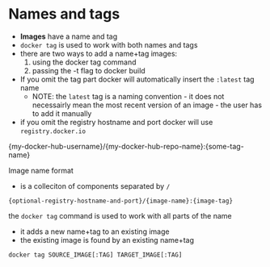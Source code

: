 # Names and tags

* **Images** have a name and tag
* `docker tag` is used to work with both names and tags
* there are two ways to add a name+tag images:
    1. using the docker tag command
    2. passing the -t flag to docker build
* If you omit the tag part docker will automatically insert the `:latest` tag name
    * NOTE: the `latest` tag is a naming convention - it does not necessairly
      mean the most recent version of an image - the user has to add it
      manually
* if you omit the registry hostname and port docker will use `registry.docker.io`

{my-docker-hub-username}/{my-docker-hub-repo-name}:{some-tag-name}

Image name format

* is a colleciton of components separated by `/`

```
{optional-registry-hostname-and-port}/{image-name}:{image-tag}
```


the `docker tag` command is used to work with all parts of the name

* it adds a new name+tag to an existing image
* the existing image is found by an existing name+tag

```
docker tag SOURCE_IMAGE[:TAG] TARGET_IMAGE[:TAG]
```


